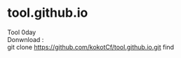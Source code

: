# tool.github.io
Tool 0day 
<br> 
Donwnload :<br> 
git clone https://github.com/kokotCf/tool.github.io.git find
